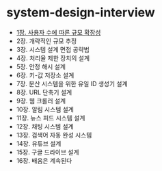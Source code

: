 # system-design-interview

- [1장. 사용자 수에 따른 규모 확장성](/contents/chapter-01/README.md)
- 2장. 개략적인 규모 추정
- 3장. 시스템 설계 면접 공략법
- 4장. 처리율 제한 장치의 설계
- 5장. 안정 해시 설계
- 6장. 키-값 저장소 설계
- 7장. 분산 시스템을 위한 유일 ID 생성기 설계
- 8장. URL 단축기 설계
- 9장. 웹 크롤러 설계
- 10장. 알림 시스템 설계
- 11장. 뉴스 피드 시스템 설계
- 12장. 채팅 시스템 설계
- 13장. 검색어 자동 완성 시스템
- 14장. 유튜브 설계
- 15장. 구글 드라이브 설계
- 16장. 배움은 계속된다